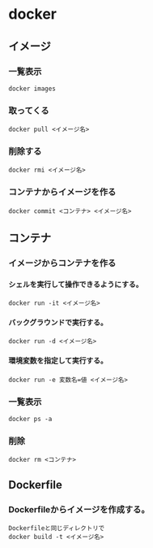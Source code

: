 # docker
## イメージ
### 一覧表示
	docker images
### 取ってくる
	docker pull <イメージ名>
### 削除する
	docker rmi <イメージ名>
### コンテナからイメージを作る
	docker commit <コンテナ> <イメージ名>

## コンテナ
### イメージからコンテナを作る
#### シェルを実行して操作できるようにする。
	docker run -it <イメージ名>
#### バックグラウンドで実行する。
	docker run -d <イメージ名>
#### 環境変数を指定して実行する。
	docker run -e 変数名=値 <イメージ名>
### 一覧表示
	docker ps -a
### 削除
	docker rm <コンテナ>

## Dockerfile
### Dockerfileからイメージを作成する。
	Dockerfileと同じディレクトリで
	docker build -t <イメージ名>
